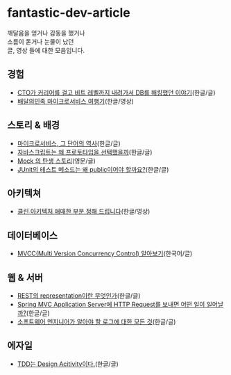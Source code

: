 # fantastic-dev-article

깨달음을 얻거나 감동을 했거나 <br/>
소름이 돋거나 눈물이 났던  <br/>
글, 영상 들에 대한 모음입니다.


## 경험
* [CTO가 커리어를 걸고 비트 레벨까지 내려가서 DB를 해킹했던 이야기](https://tech.devsisters.com/posts/bit-level-database-hacking/)(한글/글)
* [배달의민족 마이크로서비스 여행기](https://www.youtube.com/watch?v=BnS6343GTkY)(한글/영상)

## 스토리 & 배경
* [마이크로서비스, 그 단어의 역사](https://techblog.gccompany.co.kr/마이크로서비스-그-단어의-역사-3cce0133312)(한글/글)
* [자바스크립트는 왜 프로토타입을 선택했을까](https://medium.com/@limsungmook/자바스크립트는-왜-프로토타입을-선택했을까-997f985adb42)(한글/글)
* [Mock 의 탄생 스토리](http://www.mockobjects.com/2009/09/brief-history-of-mock-objects.html)(영문/글)
* [JUnit의 테스트 메소드는 왜 public이어야 할까요?](https://groups.google.com/g/ksug/c/xpJpy8SCrEE?pli=1)(한글/글)


## 아키텍쳐
* [클린 아키텍처 애매한 부분 정해 드립니다](https://www.youtube.com/watch?v=g6Tg6_qpIVc)(한글/영상)

## 데이터베이스
* [MVCC(Multi Version Concurrency Control) 알아보기](https://medium.com/monday-9-pm/mvcc-multi-version-concurrency-control-%EC%95%8C%EC%95%84%EB%B3%B4%EA%B8%B0-e4102cd97e59)(한국어/글)

## 웹 & 서버
* [REST의 representation이란 무엇인가](https://blog.npcode.com/2017/04/03/rest의-representation이란-무엇인가/)(한글/글)
* [Spring MVC Application Server에 HTTP Request를 보내면 어떤 일이 일어날까?](https://monday9pm.com/spring-mvc에-http-request를-보내면-어떤-일이-일어날까-80467f8bc486)(한글/글)
* [소프트웨어 엔지니어가 알아야 할 로그에 대한 모든 것](https://medium.com/rate-labs/소프트웨어-엔지니어가-알아야-할-로그에-대한-모든-것-11513af8b998)(한글/글)


## 에자일
* [TDD는 Design Acitivity이다.](https://perfectacle.github.io/2022/06/06/tdd-is-design-activity/#more)(한글/글)

